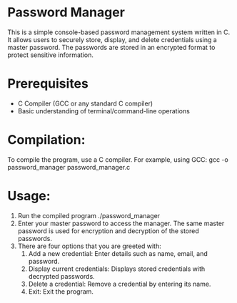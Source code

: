 # Password Manager 

This is a simple console-based password management system written in C. It allows users to securely store, display, and delete credentials using a master password. The passwords are stored in an encrypted format to protect sensitive information.

# Prerequisites
- C Compiler (GCC or any standard C compiler)
- Basic understanding of terminal/command-line operations

# Compilation:
To compile the program, use a C compiler. For example, using GCC:
	gcc -o password_manager password_manager.c

# Usage:
1. Run the compiled program 
	./password_manager
2. Enter your master password to access the manager. The same master password is used for encryption and decryption of the stored passwords.
3. There are four options that you are greeted with: 
	1. Add a new credential: Enter details such as name, email, and password.
	2. Display current credentials: Displays stored credentials with decrypted passwords.
	3. Delete a credential: Remove a credential by entering its name.
	4. Exit: Exit the program.
